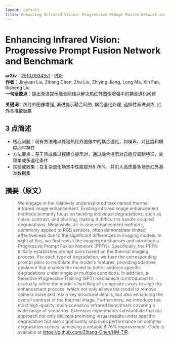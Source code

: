 ```yaml
---
layout: default
title: Enhancing Infrared Vision: Progressive Prompt Fusion Network and Benchmark
---
```


# Enhancing Infrared Vision: Progressive Prompt Fusion Network and Benchmark
**arXiv**：[2510.09343v1](https://arxiv.org/abs/2510.09343) · [PDF](https://arxiv.org/pdf/2510.09343.pdf)  
**作者**：Jinyuan Liu, Zihang Chen, Zhu Liu, Zhiying Jiang, Long Ma, Xin Fan, Risheng Liu  
**一句话要点**：提出渐进提示融合网络以解决热红外图像增强中的耦合退化问题

**关键词**：热红外图像增强, 渐进提示融合网络, 耦合退化处理, 选择性渐进训练, 红外基准数据集

## 3 点简述
- 核心问题：现有方法难以处理热红外图像中的耦合退化，如噪声、对比度和模糊同时存在
- 方法要点：基于热成像过程建立提示对，通过融合提示对自适应调制特征，处理单或多退化条件
- 实验或效果：在复杂退化场景中性能提升8.76%，并引入高质量多场景红外基准数据集

## 摘要（原文）

> We engage in the relatively underexplored task named thermal infrared image
> enhancement. Existing infrared image enhancement methods primarily focus on
> tackling individual degradations, such as noise, contrast, and blurring, making
> it difficult to handle coupled degradations. Meanwhile, all-in-one enhancement
> methods, commonly applied to RGB sensors, often demonstrate limited
> effectiveness due to the significant differences in imaging models. In sight of
> this, we first revisit the imaging mechanism and introduce a Progressive Prompt
> Fusion Network (PPFN). Specifically, the PPFN initially establishes prompt
> pairs based on the thermal imaging process. For each type of degradation, we
> fuse the corresponding prompt pairs to modulate the model's features, providing
> adaptive guidance that enables the model to better address specific
> degradations under single or multiple conditions. In addition, a Selective
> Progressive Training (SPT) mechanism is introduced to gradually refine the
> model's handling of composite cases to align the enhancement process, which not
> only allows the model to remove camera noise and retain key structural details,
> but also enhancing the overall contrast of the thermal image. Furthermore, we
> introduce the most high-quality, multi-scenarios infrared benchmark covering a
> wide range of scenarios. Extensive experiments substantiate that our approach
> not only delivers promising visual results under specific degradation but also
> significantly improves performance on complex degradation scenes, achieving a
> notable 8.76\% improvement. Code is available at
> https://github.com/Zihang-Chen/HM-TIR.

